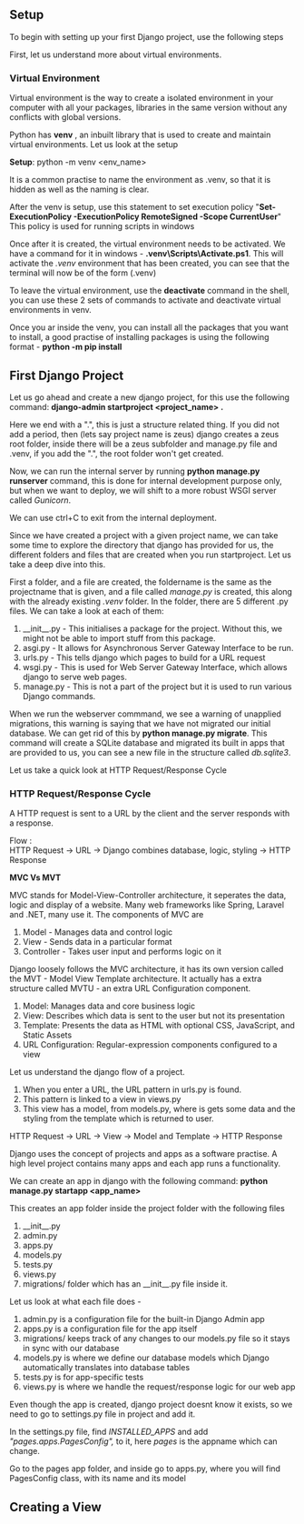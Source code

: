 ## Setup  

To begin with setting up your first Django project, use the following steps  

First, let us understand more about virtual environments.  

### Virtual Environment

Virtual environment is the way to create a isolated environment in your computer with all your packages, libraries in the same version without any conflicts with global versions.  

Python has **venv** , an inbuilt library that is used to create and maintain virtual environments. Let us look at the setup 

**Setup**: python -m venv <env_name>

It is a common practise to name the environment as .venv, so that it is hidden as well as the naming is clear.

After the venv is setup, use this statement to set execution policy "**Set-ExecutionPolicy -ExecutionPolicy RemoteSigned -Scope CurrentUser**" This policy is used for running scripts in windows

Once after it is created, the virtual environment needs to be activated. We have a command for it in windows - **.venv\Scripts\Activate.ps1**. This will activate the *.venv* environment that has been created, you can see that the terminal will now be of the form (.venv)  

To leave the virtual environment, use the **deactivate** command in the shell, you can use these 2 sets of commands to activate and deactivate virtual environments in venv.  

Once you ar inside the venv, you can install all the packages that you want to install, a good practise of installing packages is using the following format - **python -m pip install <package>**  




## First Django Project  

Let us go ahead and create a new django project, for this use the following command:  **django-admin startproject <project_name> .**

Here we end with a ".", this is just a structure related thing. If you did not add a period, then (lets say project name is zeus) django creates a zeus root folder, inside there will be a zeus subfolder and manage.py file and .venv, if you add the ".", the root folder won't get created.

Now, we can run the internal server by running **python manage.py runserver** command, this is done for internal development purpose only, but when we want to deploy, we will shift to a more robust WSGI server called *Gunicorn*.

We can use ctrl+C to exit from the internal deployment.

Since we have created a project with a given project name, we can take some time to explore the directory that django has provided for us, the different folders and files that are created when you run startproject. Let us take a deep dive into this.  

First a folder, and a file are created, the foldername is the same as the projectname that is given, and a file called *manage.py* is created, this along with the already existing *.venv* folder.
In the folder, there are 5 different .py files. We can take a look at each of them:  

1. \_\_init__.py - This initialises a package for the project. Without this, we might not be able to import stuff from this package.
2. asgi.py - It allows for Asynchronous Server Gateway Interface to be run.
3. urls.py - This tells django which pages to build for a URL request
4. wsgi.py - This is used for Web Server Gateway Interface, which allows django to serve web pages.
5. manage.py - This is not a part of the project but it is used to run various Django commands.

When we run the webserver commmand, we see a warning of unapplied migrations, this warning is saying that we have not migrated our initial database. We can get rid of this by **python manage.py migrate**. This command will create a SQLite database and migrated its built in apps that are provided to us, you can see a new file in the structure called *db.sqlite3*.

Let us take a quick look at HTTP Request/Response Cycle

### HTTP Request/Response Cycle

A HTTP request is sent to a URL by the client and the server responds with a response. 

Flow :  
HTTP Request -> URL -> Django combines database, logic, styling ->
HTTP Response

**MVC Vs MVT**

MVC stands for Model-View-Controller architecture, it seperates the data, logic and display of a website. Many web frameworks like Spring, Laravel and .NET, many use it. The components of MVC are
1. Model - Manages data and control logic
2. View - Sends data in a particular format
3. Controller - Takes user input and performs logic on it

Django loosely follows the MVC architecture, it has its own version called the MVT - Model View Template architecture. It actually has a extra structure called MVTU - an extra URL Configuration component. 

1. Model: Manages data and core business logic
2. View: Describes which data is sent to the user but not its presentation
3. Template: Presents the data as HTML with optional CSS, JavaScript, and Static Assets
4. URL Configuration: Regular-expression components configured to a view

Let us understand the django flow of a project.  

1. When you enter a URL, the URL pattern in urls.py is found. 
2. This pattern is linked to a view in views.py
3. This view has a model, from models.py, where is gets some data and the styling from the template which is returned to user. 

HTTP Request -> URL -> View -> Model and Template -> HTTP Response

Django uses the concept of projects and apps as a software practise. A high level project contains many apps and each app runs a functionality.

We can create an app in django with the following command: **python manage.py startapp <app_name>**

This creates an app folder inside the project folder with the following files  

1. \_\_init__.py
2. admin.py
3. apps.py
4. models.py
5. tests.py
6. views.py
7. migrations/ folder which has an \_\_init__.py file inside it.

Let us look at what each file does - 

1. admin.py is a configuration file for the built-in Django Admin app
2. apps.py is a configuration file for the app itself 
3. migrations/ keeps track of any changes to our models.py file so it stays in sync with our database
4. models.py is where we define our database models which Django automatically translates into database tables
5. tests.py is for app-specific tests
6. views.py is where we handle the request/response logic for our web app


Even though the app is created, django project doesnt know it exists, so we need to go to settings.py file in project and add it. 

In the settings.py file, find *INSTALLED\_APPS* and add *"pages.apps.PagesConfig",* to it, here *pages* is the appname which can change.

Go to the pages app folder, and inside go to apps.py, where you will find PagesConfig class, with its name and its model


## Creating a View
